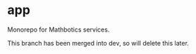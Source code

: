 # app
Monorepo for Mathbotics services.

This branch has been merged into dev, so will delete this later.
